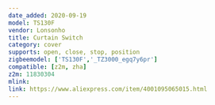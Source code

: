```yaml
---
date_added: 2020-09-19
model: TS130F
vendor: Lonsonho
title: Curtain Switch
category: cover
supports: open, close, stop, position
zigbeemodel: ['TS130F','_TZ3000_egq7y6pr']
compatible: [z2m, zha]
z2m: 11830304
mlink: 
link: https://www.aliexpress.com/item/4001095065015.html 
---
```

